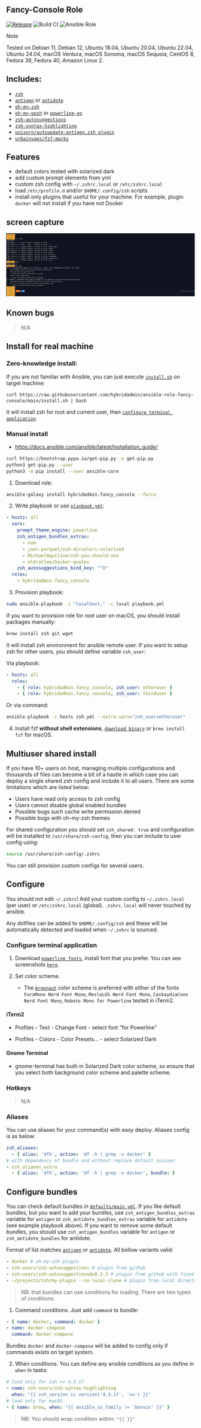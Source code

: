 ## Fancy-Console Role

[![Release](https://github.com/hybridadmin/ansible-role-fancy-console/actions/workflows/release.yml/badge.svg)](https://github.com/hybridadmin/ansible-role-fancy-console/actions/workflows/release.yml)
![Build CI](https://img.shields.io/github/actions/workflow/status/hybridadmin/ansible-role-fancy-console/build.yml)
![Ansible Role](https://img.shields.io/ansible/role/d/hybridadmin/fancy_console)

> [!NOTE]
Tested on Debian 11, Debian 12, Ubuntu 18.04, Ubuntu 20.04, Ubuntu 22.04, Ubuntu 24.04, macOS Ventura,  macOS Sonoma, macOS Sequoia, CentOS 8, Fedora 39, Fedora 40, Amazon Linux 2.


## Includes:

- [`zsh`](https://zsh.sourceforge.io)
- [`antigen`](https://github.com/zsh-users/antigen) or [`antidote`](https://antidote.sh/)
- [`oh-my-zsh`](https://github.com/robbyrussell/oh-my-zsh)
- [`oh-my-posh`](https://ohmyposh.dev/) or [`powerline-go`](https://github.com/justjanne/powerline-go)
- [`zsh-autosuggestions`](https://github.com/zsh-users/zsh-autosuggestions)
- [`zsh-syntax-highlighting`](https://github.com/zsh-users/zsh-syntax-highlighting)
- [`unixorn/autoupdate-antigen.zsh plugin`](https://github.com/unixorn/autoupdate-antigen.zshplugin)
- [`urbainvaes/fzf-marks`](https://github.com/urbainvaes/fzf-marks)

## Features

- default colors tested with solarized dark
- add custom prompt elements from yml
- custom zsh config with `~/.zshrc.local` or `/etc/zshrc.local`
- load `/etc/profile.d` and/or `$HOME/.config/zsh` scripts
- install only plugins that useful for your machine. For example, plugin `docker` will not install if you have not Docker

## screen capture

![screen capture](./console.png?raw=true)

## Known bugs

>N/A

## Install for real machine

### Zero-knowledge install:

If you are not familiar with Ansible, you can just execute [`install.sh`](install.sh) on target machine:

```
curl https://raw.githubusercontent.com/hybridadmin/ansible-role-fancy-console/main/install.sh | bash
```

It will install zsh for root and current user, then [`configure terminal application`](#configure-terminal-application).

### Manual install

- <https://docs.ansible.com/ansible/latest/installation_guide/>

```bash
curl https://bootstrap.pypa.io/get-pip.py -o get-pip.py
python3 get-pip.py --user
python3 -m pip install --user ansible-core
```

1. Download role:

```bash
ansible-galaxy install hybridadmin.fancy_console --force
```

2. Write playbook or use [`playbook.yml`](playbook.yml):

```yaml
- hosts: all
  vars:
    prompt_theme_engine: powerline
    zsh_antigen_bundles_extras:
      - nvm
      - joel-porquet/zsh-dircolors-solarized
      - MichaelAquilina/zsh-you-should-use
      - oldratlee/hacker-quotes
    zsh_autosuggestions_bind_key: "^U"
  roles:
    - hybridadmin.fancy_console
```

3. Provision playbook:

```bash
sudo ansible-playbook -i "localhost," -c local playbook.yml
```

If you want to provision role for root user on macOS, you should install packages manually:

```bash
brew install zsh git wget
```

It will install zsh environment for ansible remote user. If you want to setup zsh for other users,
you should define variable `zsh_user`:

Via playbook:

```yaml
- hosts: all
  roles:
    - { role: hybridadmin.fancy_console, zsh_user: otheruser }
    - { role: hybridadmin.fancy_console, zsh_user: thirduser }
```

Or via command:

```bash
ansible-playbook -i hosts zsh.yml --extra-vars="zsh_user=otheruser"
```

4. Install fzf **without shell extensions**, [`download binary`](https://github.com/junegunn/fzf/releases)
   or `brew install fzf` for macOS.


## Multiuser shared install

If you have 10+ users on host, managing multiple configurations and thousands of files can become a bit of a hastle in which case
 you can deploy a single shared zsh config and include it to all users. There are some limitations which are listed below:

- Users have read only access to zsh config
- Users cannot disable global enabled bundles
- Possible bugs such cache write permission denied
- Possible bugs with oh-my-zsh themes

For shared configuration you should set `zsh_shared: true` and configuration will be installed to `/usr/share/zsh-config`, then you can include to user config using:

```bash
source /usr/share/zsh-config/.zshrc
```

You can still provision custom configs for several users.

## Configure

You should not edit `~/.zshrc`!
Add your custom config to `~/.zshrc.local` (per user) or `/etc/zshrc.local` (global).
`.zshrc.local` will never touched by ansible.

Any dotfiles can be added to `$HOME/.config/zsh` and these will be automatically detected and loaded when `~/.zshrc` is sourced.

### Configure terminal application

1. Download [`powerline fonts`](https://github.com/powerline/fonts), install font that you prefer.
   You can see screenshots [`here`](https://github.com/powerline/fonts/blob/master/samples/All.md).

2. Set color scheme.
   - The [`Argonaut`](https://github.com/pwaleczek/Argonaut-theme) color scheme is preferred with either of the fonts `FuraMono Nerd Font Mono`, `MesloLGS Nerd Font Mono`, `CaskaydiaCove Nerd Font Mono`, `Roboto Mono for Powerline`
tested in iTerm2.

#### iTerm2

- Profiles - Text - Change Font - select font "for Powerline"

- Profiles - Colors - Color Presets... - select Solarized Dark

#### Gnome Terminal

- gnome-terminal has built-in Solarized Dark color scheme, so ensure that you select both background color scheme and palette scheme.

### Hotkeys

> N/A

### Aliases

You can use aliases for your command(s) with easy deploy. Aliases config is as below:

```yaml
zsh_aliases:
  - { alias: 'dfh', action: 'df -h | grep -v docker' }
# with dependency of bundle and without replace default asiases
- zsh_aliases_extra
  - { alias: 'dfh', action: 'df -h | grep -v docker', bundle: }
```

## Configure bundles

You can check default bundles in [`defaults/main.yml`](defaults/main.yml#L33).
If you like default bundles, but you want to add your bundles, use `zsh_antigen_bundles_extras` variable for `antigen` or `zsh_antidote_bundles_extras` variable for `antidote` (see example playbook above).
If you want to remove some default bundles, you should use `zsh_antigen_bundles` variable for `antigen` or `zsh_antidote_bundles` for antidote.

Format of list matches [`antigen`](https://github.com/zsh-users/antigen#antigen-bundle) or [`antidote`](https://antidote.sh/usage). All bellow variants valid:

```yaml
- docker # oh-my-zsh plugin
- zsh-users/zsh-autosuggestions # plugin from github
- zsh-users/zsh-autosuggestions@v0.3.3 # plugin from github with fixed version
- ~/projects/zsh/my-plugin --no-local-clone # plugin from local directory
```

>NB: that bundles can use conditions for loading. There are two types of conditions:

1. Command conditions. Just add `command` to bundle:

```yaml
- { name: docker, command: docker }
- name: docker-compose
  command: docker-compose
```

Bundles `docker` and `docker-compose` will be added to config only if commands exists on target system.

2. When conditions. You can define any ansible conditions as you define in `when` in tasks:

```yaml
# load only for zsh >= 4.3.17
- name: zsh-users/zsh-syntax-highlighting
  when: "{{ zsh_version is version('4.3.17', '>=') }}"
# load only for macOS
- { name: brew, when: "{{ ansible_os_family != 'Darwin' }}" }
```

>NB: You should wrap condition within: `"{{ }}"`
